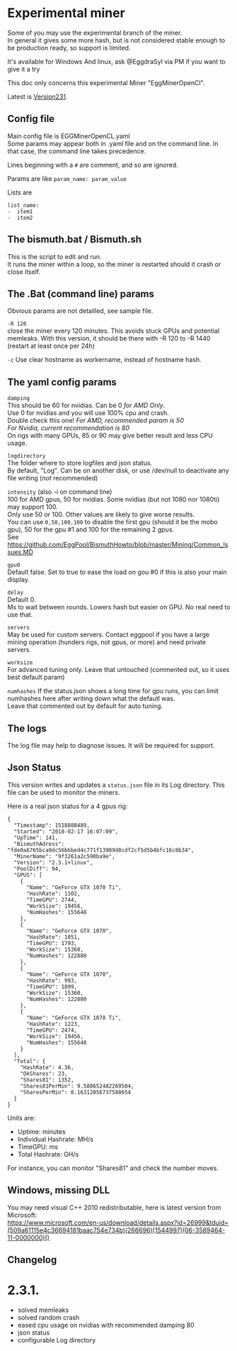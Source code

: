 # Experimental miner

Some of you may use the experimental branch of the miner.  
In general it gives some more hash, but is not considered stable enough to be production ready, so support is limited.

It's available for Windows And linux, ask @EggdraSyl via PM if you want to give it a try

This doc only concerns this experimental Miner "EggMinerOpenCl".

Latest is [Version231](https://github.com/EggPool/EggMinerGpu/releases/tag/231).

## Config file

Main config file is EGGMinerOpenCL.yaml  
Some params may appear both in .yaml file and on the command line. In that case, the command line takes precedence.

Lines beginning with a `#` are comment, and so are ignored.

Params are like  `param_name: param_value`

Lists are  
```
list_name:
-  item1
-  item2
```


## The bismuth.bat / Bismuth.sh

This is the script to edit and run.   
It runs the miner within a loop, so the miner is restarted should it crash or close itself.

## The .Bat (command line) params 
Obvious params are not detailled, see sample file.

`-R 120`  
close the miner every 120 minutes.
This avoids stuck GPUs and potential memleaks. With this version, it should be there with -R 120 to -R 1440  
(restart at least once per 24h)

`-c`
Use clear hostname as workername, instead of hostname hash.


## The yaml config params 


`damping`  
This should be 60 for nvidias. Can be 0 *for AMD Only*.  
Use 0 for nvidias and you will use 100% cpu and crash.  
Double check this one!
*For AMD, recommended param is 50*  
*For Nvidia, current recommendation is 80*  
On rigs with many GPUs, 85 or 90 may give better result and less CPU usage.

`logdirectory`  
The folder where to store logfiles and json status.  
By default, "Log".  Can be on another disk, or use /dev/null to deactivate any file writing (*not* recommended)

`intensity` (also -i on command line)  
100 for AMD gpus, 50 for nvidias. Some nvidias (but not 1080 nor 1080ti) may support 100.  
Only use 50 or 100. Other values are likely to give worse results.  
You can use `0,50,100,100` to disable the first gpu (should it be the mobo gpu), 50 for the gpu #1 and 100 for the remaining 2 gpus.  
See https://github.com/EggPool/BismuthHowto/blob/master/Mining/Common_Issues.MD

`gpu0`  
Default false. Set to true to ease the load on gou #0 if this is also your main display.

`delay`  
Default 0.  
Ms to wait between rounds. Lowers hash but easier on GPU. No real need to use that.

`servers`  
May be used for custom servers.  Contact eggpool if you have a large mining operation (hunders rigs, not gpus, or more) and need private servers.

`worksize`  
For advanced tuning only. Leave that untouched (commented out, so it uses best default param)

`numhashes`
If the status.json shows a long time for gpu runs, you can limit numhashes here after writing down what the defautl was.  
Leave that commented out by default for auto tuning.

## The logs

The log file may help to diagnose issues. It will be required for support.

## Json Status

This version writes and updates a `status.json` file in its Log directory.
This file can be used to monitor the miners.  

Here is a real json status for a 4 gpus rig:
```
{
  "Timestamp": 1518888489,
  "Started": "2018-02-17 16:07:09",
  "UpTime": 141,
  "BismuthAdress": "fde0a6765bca9dc56bbbed4c771f13909d8cdf2cf5d5b4bfc16c8b34",
  "MinerName": "9f3261a2c590ba9e",
  "Version": "2.3.1+linux",
  "PoolDiff": 94,
  "GPUS": [
    {
      "Name": "GeForce GTX 1070 Ti",
      "HashRate": 1102,
      "TimeGPU": 2744,
      "WorkSize": 19456,
      "NumHashes": 155648
    },
    {
      "Name": "GeForce GTX 1070",
      "HashRate": 1051,
      "TimeGPU": 1793,
      "WorkSize": 15360,
      "NumHashes": 122880
    },
    {
      "Name": "GeForce GTX 1070",
      "HashRate": 993,
      "TimeGPU": 1899,
      "WorkSize": 15360,
      "NumHashes": 122880
    },
    {
      "Name": "GeForce GTX 1070 Ti",
      "HashRate": 1223,
      "TimeGPU": 2474,
      "WorkSize": 19456,
      "NumHashes": 155648
    }
  ],
  "Total": {
    "HashRate": 4.36,
    "OkShares": 23,
    "Shares81": 1352,
    "Shares81PerMin": 9.588652482269504,
    "SharesPerMin": 0.16312056737588654
  }
}
```

Units are:  
- Uptime: minutes
- Individual Hashrate: MH/s
- TimeGPU: ms
- Total Hashrate: GH/s

For instance, you can monitor "Shares81" and check the number moves.


## Windows, missing DLL

You may need visual C++ 2010 redistributable, here is latest version from Microsoft:  
https://www.microsoft.com/en-us/download/details.aspx?id=26999&tduid=(509a61115e4c36694181baac754e734b)(266696)(1544997)(06-3589464-11-0000000)()


## Changelog 

# 2.3.1.
- solved memleaks
- solved random crash
- eased cpu usage on nvidias with recommended damping 80
- json status
- configurable Log directory

